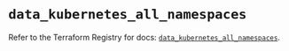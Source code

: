# `data_kubernetes_all_namespaces`

Refer to the Terraform Registry for docs: [`data_kubernetes_all_namespaces`](https://registry.terraform.io/providers/hashicorp/kubernetes/2.37.0/docs/data-sources/all_namespaces).
